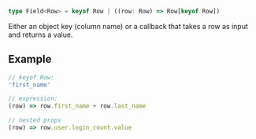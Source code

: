 ```ts
type Field<Row> = keyof Row | ((row: Row) => Row[keyof Row])
```

Either an object key (column name) or a callback that takes a row as input and returns a value.

## Example

```ts
// keyof Row: 
'first_name'

// expression:
(row) => row.first_name + row.last_name

// nested props
(row) => row.user.login_count.value
```